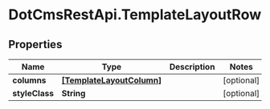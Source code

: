 # DotCmsRestApi.TemplateLayoutRow

## Properties

Name | Type | Description | Notes
------------ | ------------- | ------------- | -------------
**columns** | [**[TemplateLayoutColumn]**](TemplateLayoutColumn.md) |  | [optional] 
**styleClass** | **String** |  | [optional] 


